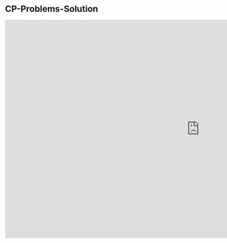 # CP-Problems-Solution

<iframe width="1280" height="720" src="https://www.youtube.com/embed/iQjjP2pz69s" title="YouTube video player" frameborder="0" allow="accelerometer; autoplay; clipboard-write; encrypted-media; gyroscope; picture-in-picture" allowfullscreen></iframe>
